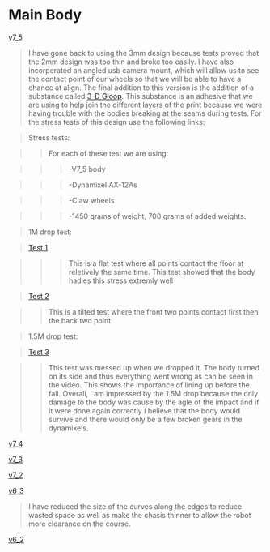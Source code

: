 # Main Body






[v7_5](v7_5_RMRC_body.stl)

> I have gone back to using the 3mm design because tests proved that the 2mm design was too thin and broke too easily. I have also incorperated an angled usb camera mount, which will allow us to see the contact point of our wheels so that we will be able to have a chance at align. The final addition to this version is the addition of a substance called [3-D Gloop](https://www.3dgloop.com/shop/pla-gloop). This substance is an adhesive that we are using to help join the different layers of the print because we were having trouble with the bodies breaking at the seams during tests. For the stress tests of this design use the following links:

>Stress tests:

>> For each of these test we are using:

>>>-V7_5 body

>>>-Dynamixel AX-12As

>>>-Claw wheels

>>>-1450 grams of weight, 700 grams of added weights.

>1M drop test:

>[Test 1]()

>>>This is a flat test where all points contact the floor at reletively the same time. This test showed that the body hadles this stress extremly well

>[Test 2]()

>> This is a tilted test where the front two points contact first then the back two point

> 1.5M drop test:

>[Test 3]()

>>This test was messed up when we dropped it. The body turned on its side and thus everything went wrong as can be seen in the video. This shows the importance of lining up before the fall. Overall, I am impressed by the 1.5M drop because the only damage to the body was cause by the agle of the impact and if it were done again correctly I believe that the body would survive and there would only be a few broken gears in the dynamixels.

[v7_4](v7_4_RMRC_body.stl)

[v7_3](v7_3_RMRC_body.stl)

[v7_2](v7_2_RMRC_body.stl)

[v6_3](v6_3_RMRC_body.stl)

> I have reduced the size of the curves along the edges to reduce wasted space as well as make the chasis thinner to allow the robot more clearance on the course.

[v6_2](v6_2_RMRC_body.stl)
